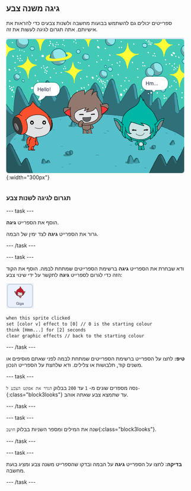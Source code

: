 ## גיגה משנה צבע

<div style="display: flex; flex-wrap: wrap">
<div style="flex-basis: 200px; flex-grow: 1; margin-right: 15px;">
ספרייטים יכולים גם להשתמש בבועות מחשבה ולשנות צבעים כדי להראות את אישיותם. אתה תגרום לגיגה לעשות את זה.
</div>
<div>

![גיגה חושב, "הממ...".](images/giga-step2.png){:width="300px"}

</div>
</div>

### תגרום לגיגה לשנות צבע

--- task ---

הוסף את הספרייט **גיגה**.

גרור את הספרייט **גיגה** לצד ימין של הבמה.

--- /task ---

--- task ---

ודא שבחרת את הספרייט **גיגה** ברשימת הספרייטים שמתחת לבמה. הוסף את הקוד הזה כדי לגרום לספרייט **גיגה** לתקשר על ידי שינוי צבע:

![ספרייט גיגה.](images/giga-sprite.png)

```blocks3
when this sprite clicked
set [color v] effect to [0] // 0 is the starting colour
think [Hmm...] for [2] seconds 
clear graphic effects // back to the starting colour
```

--- /task ---

**טיפ:** לחצו על הספרייט ברשימת הספרייטים שמתחת לבמה לפני שאתם מוסיפים או משנים קוד, תלבושות או צלילים. ודא שלחצת על הספרייט הנכון.

--- task ---

נסה מספרים שונים מ- `1` עד `200` בבלוק `הגדר את אפקט הצבע ל-`{:class="block3looks"} עד שתמצא צבע שאתה אוהב.

--- /task ---

--- task ---

שנה את המילים ומספר השניות בבלוק `חושב`{:class="block3looks"}.

--- /task ---

--- task ---

**בדיקה:** לחצו על הספרייט **גיגה** על הבמה ובדקו שהספרייט משנה צבע ומציג בועת מחשבה.

--- /task ---

